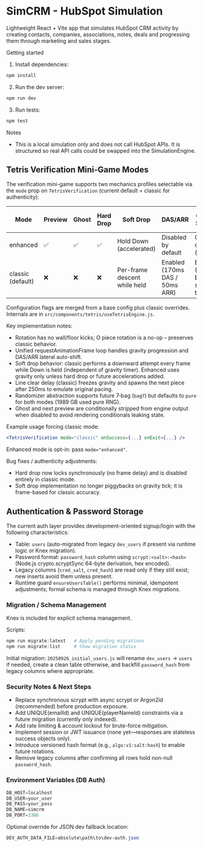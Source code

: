 # SimCRM - HubSpot Simulation

Lightweight React + Vite app that simulates HubSpot CRM activity by creating contacts, companies, associations, notes, deals and progressing them through marketing and sales stages.

Getting started

1. Install dependencies:

```powershell
npm install
```

2. Run the dev server:

```powershell
npm run dev
```

3. Run tests:

```powershell
npm test
```

Notes

- This is a local simulation only and does not call HubSpot APIs. It is structured so real API calls could be swapped into the SimulationEngine.

## Tetris Verification Mini-Game Modes

The verification mini-game supports two mechanics profiles selectable via the `mode` prop on `TetrisVerification` (current default = classic for authenticity):

| Mode | Preview | Ghost | Hard Drop | Soft Drop | DAS/ARR | Gravity Scaling | Line Clear Delay | Randomizer |
|------|---------|-------|-----------|-----------|---------|-----------------|------------------|------------|
| enhanced | ✅ | ✅ | ✅ | Hold Down (accelerated) | Disabled by default | Optional off (fixed) | 0 ms | Pure RNG |
| classic (default) | ❌ | ❌ | ❌ | Per-frame descent while held | Enabled (170ms DAS / 50ms ARR) | Enabled (Game Boy style table) | 250 ms | Pure RNG |

Configuration flags are merged from a base config plus classic overrides. Internals are in `src/components/tetris/useTetrisEngine.js`.

Key implementation notes:

- Rotation has no wall/floor kicks; O piece rotation is a no-op – preserves classic behavior.
- Unified requestAnimationFrame loop handles gravity progression and DAS/ARR lateral auto-shift.
- Soft drop behavior: classic performs a downward attempt every frame while Down is held (independent of gravity timer). Enhanced uses gravity only unless hard drop or future accelerations added.
- Line clear delay (classic) freezes gravity and spawns the next piece after 250ms to emulate original pacing.
- Randomizer abstraction supports future 7‑bag (`bag7`) but defaults to `pure` for both modes (1989 GB used pure RNG).
- Ghost and next preview are conditionally stripped from engine output when disabled to avoid rendering conditionals leaking state.

Example usage forcing classic mode:

```jsx
<TetrisVerification mode="classic" onSuccess={...} onExit={...} />
```

Enhanced mode is opt-in: pass `mode="enhanced"`.

Bug fixes / authenticity adjustments:
- Hard drop now locks synchronously (no frame delay) and is disabled entirely in classic mode.
- Soft drop implementation no longer piggybacks on gravity tick; it is frame-based for classic accuracy.

## Authentication & Password Storage

The current auth layer provides development-oriented signup/login with the following characteristics:

- Table: `users` (auto-migrated from legacy `dev_users` if present via runtime logic or Knex migration).
- Password format: `password_hash` column using `scrypt:<salt>:<hash>` (Node.js crypto.scryptSync 64-byte derivation, hex encoded).
- Legacy columns (`cred_salt`, `cred_hash`) are read only if they still exist; new inserts avoid them unless present.
- Runtime guard `ensureUsersTable()` performs minimal, idempotent adjustments; formal schema is managed through Knex migrations.

### Migration / Schema Management

Knex is included for explicit schema management.

Scripts:
```powershell
npm run migrate:latest   # Apply pending migrations
npm run migrate:list     # Show migration status
```

Initial migration: `20250926_initial_users.js` will rename `dev_users` → `users` if needed, create a clean table otherwise, and backfill `password_hash` from legacy columns where appropriate.

### Security Notes & Next Steps

- Replace synchronous scrypt with async scrypt or Argon2id (recommended) before production exposure.
- Add UNIQUE(emailId) and UNIQUE(playerNameId) constraints via a future migration (currently only indexed).
- Add rate limiting & account lockout for brute-force mitigation.
- Implement session or JWT issuance (none yet—responses are stateless success objects only).
- Introduce versioned hash format (e.g., `algo:v1:salt:hash`) to enable future rotations.
- Remove legacy columns after confirming all rows hold non-null `password_hash`.

### Environment Variables (DB Auth)
```powershell
DB_HOST=localhost
DB_USER=your_user
DB_PASS=your_pass
DB_NAME=simcrm
DB_PORT=3306
```

Optional override for JSON dev fallback location:
```powershell
DEV_AUTH_DATA_FILE=absolute\path\to\dev-auth.json
```

